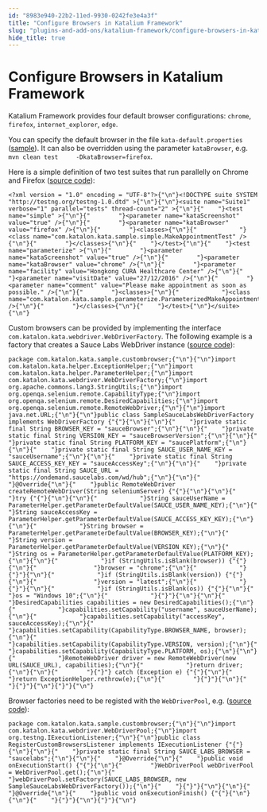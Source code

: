 ```yaml
---
id: "8983e940-22b2-11ed-9930-0242fe3e4a3f"
title: "Configure Browsers in Katalium Framework"
slug: "plugins-and-add-ons/katalium-framework/configure-browsers-in-katalium-framework"
hide_title: true
---
```


# <a id="id" class="anchor_top_offset"/><a id="ariaid-title1" class="anchor_top_offset"/>Configure Browsers in Katalium Framework

<p xmlns="http://www.w3.org/1999/xhtml" className="p">Katalium Framework provides four default browser configurations:   <code className="ph codeph">chrome</code>, <code className="ph codeph">firefox</code>,   <code className="ph codeph">internet_explorer</code>, <code className="ph codeph">edge</code>.</p> 
<p xmlns="http://www.w3.org/1999/xhtml" className="p">You can specify the default browser in the file   <code className="ph codeph">kata-default.properties</code> (<a className="xref j-external-link" href="https://github.com/katalon-studio/katalium-sample/blob/master/src/test/resources/kata-default.properties" target="_blank">sample</a>).   It can also be overridden using the parameter   <code className="ph codeph">kataBrowser</code>, e.g. <code className="ph codeph">mvn clean test     -DkataBrowser=firefox</code>.</p> 
<p xmlns="http://www.w3.org/1999/xhtml" className="p">Here is a simple definition of two test suites that run   parallelly on Chrome and Firefox (<a className="xref j-external-link" href="https://github.com/katalon-studio/katalium-sample/blob/master/src/test/resources/testng-parallel.xml" target="_blank">source     code</a>):</p> 
<pre xmlns="http://www.w3.org/1999/xhtml" className="pre codeblock"><code>&lt;?xml version = "1.0" encoding = "UTF-8"?&gt;{"\n"}&lt;!DOCTYPE suite SYSTEM "http://testng.org/testng-1.0.dtd" &gt;{"\n"}{"\n"}&lt;suite name="Suite1" verbose="1" parallel="tests" thread-count="2" &gt;{"\n"}{"    "}&lt;test name="simple" &gt;{"\n"}{"        "}&lt;parameter name="kataScreenshot" value="true" /&gt;{"\n"}{"        "}&lt;parameter name="kataBrowser" value="firefox" /&gt;{"\n"}{"        "}&lt;classes&gt;{"\n"}{"            "}&lt;class name="com.katalon.kata.sample.simple.MakeAppointmentTest" /&gt;{"\n"}{"        "}&lt;/classes&gt;{"\n"}{"    "}&lt;/test&gt;{"\n"}{"    "}&lt;test name="parameterize" &gt;{"\n"}{"        "}&lt;parameter name="kataScreenshot" value="true" /&gt;{"\n"}{"        "}&lt;parameter name="kataBrowser" value="chrome" /&gt;{"\n"}{"        "}&lt;parameter name="facility" value="Hongkong CURA Healthcare Center" /&gt;{"\n"}{"        "}&lt;parameter name="visitDate" value="27/12/2016" /&gt;{"\n"}{"        "}&lt;parameter name="comment" value="Please make appointment as soon as possible." /&gt;{"\n"}{"        "}&lt;classes&gt;{"\n"}{"            "}&lt;class name="com.katalon.kata.sample.parameterize.ParameterizedMakeAppointmentTest" /&gt;{"\n"}{"        "}&lt;/classes&gt;{"\n"}{"    "}&lt;/test&gt;{"\n"}&lt;/suite&gt;{"\n"}</code></pre> 
<p xmlns="http://www.w3.org/1999/xhtml" className="p">Custom browsers can be provided by implementing the interface   <code className="ph codeph">com.katalon.kata.webdriver.WebDriverFactory</code>. The   following example is a factory that creates a Sauce Labs WebDriver   instance (<a className="xref j-external-link" href="https://github.com/katalon-studio/katalium-sample/blob/master/src/test/java/com/katalon/kata/sample/custombrowser/SampleSauceLabsWebDriverFactory.java" target="_blank">source     code</a>):</p> 
<pre xmlns="http://www.w3.org/1999/xhtml" className="pre codeblock"><code>package com.katalon.kata.sample.custombrowser;{"\n"}{"\n"}import com.katalon.kata.helper.ExceptionHelper;{"\n"}import com.katalon.kata.helper.ParameterHelper;{"\n"}import com.katalon.kata.webdriver.WebDriverFactory;{"\n"}import org.apache.commons.lang3.StringUtils;{"\n"}import org.openqa.selenium.remote.CapabilityType;{"\n"}import org.openqa.selenium.remote.DesiredCapabilities;{"\n"}import org.openqa.selenium.remote.RemoteWebDriver;{"\n"}{"\n"}import java.net.URL;{"\n"}{"\n"}public class SampleSauceLabsWebDriverFactory implements WebDriverFactory {"{"}{"\n"}{"\n"}{"    "}private static final String BROWSER_KEY = "sauceBrowser";{"\n"}{"\n"}{"    "}private static final String VERSION_KEY = "sauceBrowserVersion";{"\n"}{"\n"}{"    "}private static final String PLATFORM_KEY = "saucePlatform";{"\n"}{"\n"}{"    "}private static final String SAUCE_USER_NAME_KEY = "sauceUsername";{"\n"}{"\n"}{"    "}private static final String SAUCE_ACCESS_KEY_KEY = "sauceAccessKey";{"\n"}{"\n"}{"    "}private static final String SAUCE_URL = "https://ondemand.saucelabs.com/wd/hub";{"\n"}{"\n"}{"    "}@Override{"\n"}{"    "}public RemoteWebDriver createRemoteWebDriver(String seleniumServer) {"{"}{"\n"}{"\n"}{"        "}try {"{"}{"\n"}{"\n"}{"            "}String sauceUserName = ParameterHelper.getParameterDefaultValue(SAUCE_USER_NAME_KEY);{"\n"}{"            "}String sauceAccessKey = ParameterHelper.getParameterDefaultValue(SAUCE_ACCESS_KEY_KEY);{"\n"}{"\n"}{"            "}String browser = ParameterHelper.getParameterDefaultValue(BROWSER_KEY);{"\n"}{"            "}String version = ParameterHelper.getParameterDefaultValue(VERSION_KEY);{"\n"}{"            "}String os = ParameterHelper.getParameterDefaultValue(PLATFORM_KEY);{"\n"}{"\n"}{"            "}if (StringUtils.isBlank(browser)) {"{"}{"\n"}{"                "}browser = "chrome";{"\n"}{"            "}{"}"}{"\n"}{"            "}if (StringUtils.isBlank(version)) {"{"}{"\n"}{"                "}version = "latest";{"\n"}{"            "}{"}"}{"\n"}{"            "}if (StringUtils.isBlank(os)) {"{"}{"\n"}{"                "}os = "Windows 10";{"\n"}{"            "}{"}"}{"\n"}{"\n"}{"            "}DesiredCapabilities capabilities = new DesiredCapabilities();{"\n"}{"            "}capabilities.setCapability("username", sauceUserName);{"\n"}{"            "}capabilities.setCapability("accessKey", sauceAccessKey);{"\n"}{"            "}capabilities.setCapability(CapabilityType.BROWSER_NAME, browser);{"\n"}{"            "}capabilities.setCapability(CapabilityType.VERSION, version);{"\n"}{"            "}capabilities.setCapability(CapabilityType.PLATFORM, os);{"\n"}{"\n"}{"            "}RemoteWebDriver driver = new RemoteWebDriver(new URL(SAUCE_URL), capabilities);{"\n"}{"            "}return driver;{"\n"}{"\n"}{"        "}{"}"} catch (Exception e) {"{"}{"\n"}{"            "}return ExceptionHelper.rethrow(e);{"\n"}{"        "}{"}"}{"\n"}{"    "}{"}"}{"\n"}{"}"}{"\n"}</code></pre> 
<p xmlns="http://www.w3.org/1999/xhtml" className="p">Browser factories need to be registed with the   <code className="ph codeph">WebDriverPool</code>, e.g. (<a className="xref j-external-link" href="https://github.com/katalon-studio/katalium-sample/blob/master/src/test/java/com/katalon/kata/sample/custombrowser/RegisterCustomBrowsersListener.java" target="_blank">source     code</a>):</p> 
<pre xmlns="http://www.w3.org/1999/xhtml" className="pre codeblock"><code>package com.katalon.kata.sample.custombrowser;{"\n"}{"\n"}import com.katalon.kata.webdriver.WebDriverPool;{"\n"}import org.testng.IExecutionListener;{"\n"}{"\n"}public class RegisterCustomBrowsersListener implements IExecutionListener {"{"}{"\n"}{"\n"}{"    "}private static final String SAUCE_LABS_BROWSER = "saucelabs";{"\n"}{"\n"}{"    "}@Override{"\n"}{"    "}public void onExecutionStart() {"{"}{"\n"}{"        "}WebDriverPool webDriverPool = WebDriverPool.get();{"\n"}{"        "}webDriverPool.setFactory(SAUCE_LABS_BROWSER, new SampleSauceLabsWebDriverFactory());{"\n"}{"    "}{"}"}{"\n"}{"\n"}{"    "}@Override{"\n"}{"    "}public void onExecutionFinish() {"{"}{"\n"}{"\n"}{"    "}{"}"}{"\n"}{"}"}{"\n"}</code></pre> 
